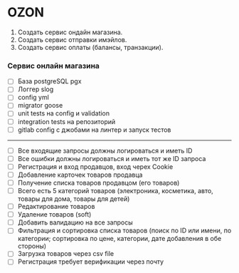 # OZON 

1. Создать сервис ондайн магазина.
2. Создать сервис отправки имэйлов.
3. Создать сервис оплаты (балансы, транзакции).

### Сервис онлайн магазина

- [ ] База postgreSQL pgx
- [ ] Логгер slog
- [ ] config yml
- [ ] migrator goose
- [ ] unit tests на config и validation
- [ ] integration tests на репозиторий
- [ ] gitlab config с джобами на линтер и запуск тестов
___________________
- [ ] Все входящие запросы должны логироваться и иметь ID
- [ ] Все ошибки должны логироваться и иметь тот же ID запроса
- [ ] Регистрация и вход продавцов, вход черех Cookie
- [ ] Добавление карточек товаров продавца
- [ ] Получение списка товаров продавцом (его товаров)
- [ ] Всего есть 5 категорий товаров (электроника, косметика, авто, товары для дома, товары для детей)
- [ ] Редактирование товаров
- [ ] Удаление товаров (soft)
- [ ] Добавить валидацию на все запросы
- [ ] Фильтрация и сортировка списка товаров (поиск по ID или имени, по категории; сортировка по цене, категории, дате добавления в обе стороны)
- [ ] Загрузка товаров через csv file
- [ ] Регистрация требует верификации через почту
